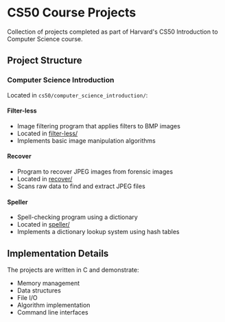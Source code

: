 # CS50 Course Projects
Collection of projects completed as part of Harvard's CS50 Introduction to Computer Science course.

## Project Structure

### Computer Science Introduction
Located in `cs50/computer_science_introduction/`:

#### Filter-less
- Image filtering program that applies filters to BMP images
- Located in [filter-less/](cs50/computer_science_introduction/filter-less/)
- Implements basic image manipulation algorithms

#### Recover
- Program to recover JPEG images from forensic images
- Located in [recover/](cs50/computer_science_introduction/recover/)
- Scans raw data to find and extract JPEG files

#### Speller
- Spell-checking program using a dictionary
- Located in [speller/](cs50/computer_science_introduction/speller/)
- Implements a dictionary lookup system using hash tables

## Implementation Details

The projects are written in C and demonstrate:
- Memory management
- Data structures
- File I/O
- Algorithm implementation
- Command line interfaces
